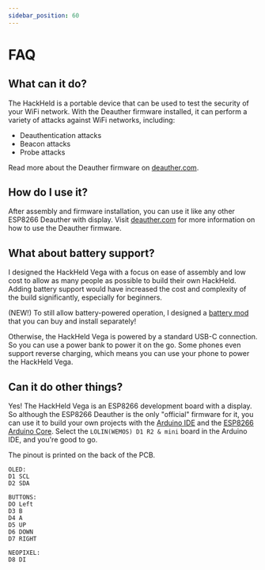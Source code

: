 ```yaml
---
sidebar_position: 60
---
```


# FAQ

## What can it do?

The HackHeld is a portable device that can be used to test the security of your WiFi network. 
With the Deauther firmware installed, it can perform a variety of attacks against WiFi networks, including:

* Deauthentication attacks
* Beacon attacks
* Probe attacks

Read more about the Deauther firmware on [deauther.com](https://deauther.com).  

## How do I use it?

After assembly and firmware installation, you can use it like any other ESP8266 Deauther with display. 
Visit [deauther.com](https://deauther.com/docs/category/usage) for more information on how to use the Deauther firmware.

## What about battery support?

I designed the HackHeld Vega with a focus on ease of assembly and low cost to allow as many people as possible to build their own HackHeld. 
Adding battery support would have increased the cost and complexity of the build significantly, especially for beginners. 

(NEW!) To still allow battery-powered operation, I designed a [battery mod](/battery) that you can buy and install separately!  

Otherwise, the HackHeld Vega is powered by a standard USB-C connection. So you can use a power bank to power it on the go. Some phones even support reverse charging, which means you can use your phone to power the HackHeld Vega. 

## Can it do other things?

Yes! The HackHeld Vega is an ESP8266 development board with a display. 
So although the ESP8266 Deauther is the only "official" firmware for it, you can use it to build your own projects with the [Arduino IDE](https://www.arduino.cc/en/software) and the [ESP8266 Arduino Core](https://arduino-esp8266.readthedocs.io/en/latest/installing.html).
Select the `LOLIN(WEMOS) D1 R2 & mini` board in the Arduino IDE, and you're good to go. 

The pinout is printed on the back of the PCB.
```
OLED:
D1 SCL
D2 SDA 

BUTTONS:
DO Left
D3 B 
D4 A 
D5 UP
D6 DOWN 
D7 RIGHT 

NEOPIXEL:
D8 DI
```